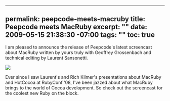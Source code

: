 ----- 
permalink: peepcode-meets-macruby
title: Peepcode meets MacRuby
excerpt: ""
date: 2009-05-15 21:38:30 -07:00
tags: ""
toc: true
-----
I am pleased to announce the release of Peepcode's latest screencast about MacRuby written by yours truly with Geoffrey Grossenbach and technical editing by Laurent Sansonetti. 

<a href="http://peepcode.com/products/meet-macruby" target="_new">![](https://peepcode.com/system/uploads/2009/macruby-title.png)</a>

Ever since I saw Laurent's and Rich Kilmer's presentations about MacRuby and HotCocoa at RubyConf '08, I've been jazzed about what MacRuby brings to the world of Cocoa development. So check out the screencast for the coolest new Ruby on the block.
